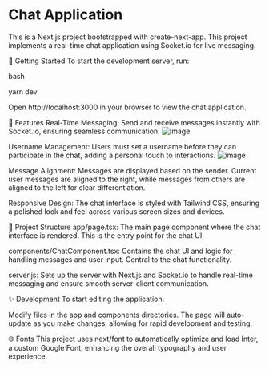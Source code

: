 
# **Chat Application**
This is a Next.js project bootstrapped with create-next-app. This project implements a real-time chat application using Socket.io for live messaging.

🚀 Getting Started
To start the development server, run:

bash

yarn dev


Open http://localhost:3000 in your browser to view the chat application.

🌟 Features
Real-Time Messaging: Send and receive messages instantly with Socket.io, ensuring seamless communication.
![image](https://github.com/user-attachments/assets/6bff4ca7-abea-4764-9f82-2fab211b9bcc)

Username Management: Users must set a username before they can participate in the chat, adding a personal touch to interactions.
![image](https://github.com/user-attachments/assets/f35f038e-7320-47d6-93e8-d1f132a57758)

Message Alignment: Messages are displayed based on the sender. Current user messages are aligned to the right, while messages from others are aligned to the left for clear differentiation.

Responsive Design: The chat interface is styled with Tailwind CSS, ensuring a polished look and feel across various screen sizes and devices.

📁 Project Structure
app/page.tsx: The main page component where the chat interface is rendered. This is the entry point for the chat UI.

components/ChatComponent.tsx: Contains the chat UI and logic for handling messages and user input. Central to the chat functionality.

server.js: Sets up the server with Next.js and Socket.io to handle real-time messaging and ensure smooth server-client communication.

✨ Development
To start editing the application:

Modify files in the app and components directories.
The page will auto-update as you make changes, allowing for rapid development and testing.

🌐 Fonts
This project uses next/font to automatically optimize and load Inter, a custom Google Font, enhancing the overall typography and user experience.






